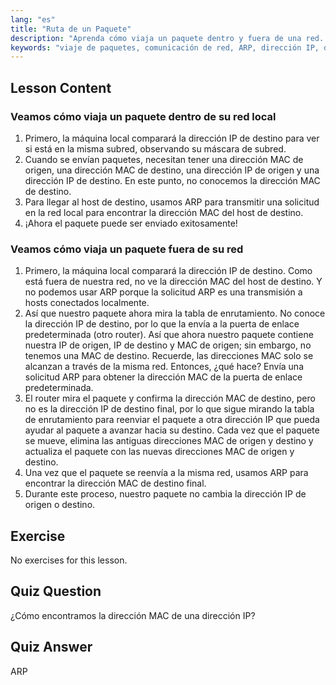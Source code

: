 ```yaml
---
lang: "es"
title: "Ruta de un Paquete"
description: "Aprenda cómo viaja un paquete dentro y fuera de una red. Comprenda IP, MAC, ARP y tablas de enrutamiento para la comunicación en red. ¡Comience su viaje en redes Linux!"
keywords: "viaje de paquetes, comunicación de red, ARP, dirección IP, dirección MAC, tabla de enrutamiento, redes Linux, guía para principiantes"
---
```


## Lesson Content

### Veamos cómo viaja un paquete dentro de su red local

1. Primero, la máquina local comparará la dirección IP de destino para ver si está en la misma subred, observando su máscara de subred.
2. Cuando se envían paquetes, necesitan tener una dirección MAC de origen, una dirección MAC de destino, una dirección IP de origen y una dirección IP de destino. En este punto, no conocemos la dirección MAC de destino.
3. Para llegar al host de destino, usamos ARP para transmitir una solicitud en la red local para encontrar la dirección MAC del host de destino.
4. ¡Ahora el paquete puede ser enviado exitosamente!

### Veamos cómo viaja un paquete fuera de su red

1. Primero, la máquina local comparará la dirección IP de destino. Como está fuera de nuestra red, no ve la dirección MAC del host de destino. Y no podemos usar ARP porque la solicitud ARP es una transmisión a hosts conectados localmente.
2. Así que nuestro paquete ahora mira la tabla de enrutamiento. No conoce la dirección IP de destino, por lo que la envía a la puerta de enlace predeterminada (otro router). Así que ahora nuestro paquete contiene nuestra IP de origen, IP de destino y MAC de origen; sin embargo, no tenemos una MAC de destino. Recuerde, las direcciones MAC solo se alcanzan a través de la misma red. Entonces, ¿qué hace? Envía una solicitud ARP para obtener la dirección MAC de la puerta de enlace predeterminada.
3. El router mira el paquete y confirma la dirección MAC de destino, pero no es la dirección IP de destino final, por lo que sigue mirando la tabla de enrutamiento para reenviar el paquete a otra dirección IP que pueda ayudar al paquete a avanzar hacia su destino. Cada vez que el paquete se mueve, elimina las antiguas direcciones MAC de origen y destino y actualiza el paquete con las nuevas direcciones MAC de origen y destino.
4. Una vez que el paquete se reenvía a la misma red, usamos ARP para encontrar la dirección MAC de destino final.
5. Durante este proceso, nuestro paquete no cambia la dirección IP de origen o destino.

## Exercise

No exercises for this lesson.

## Quiz Question

¿Cómo encontramos la dirección MAC de una dirección IP?

## Quiz Answer

ARP
